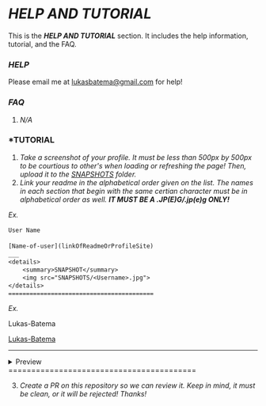 # ***HELP AND TUTORIAL***
This is the ***HELP AND TUTORIAL*** section. It includes the help information, tutorial, and the FAQ.

### ***HELP***
Please email me at [lukasbatema@gmail.com](mailto:lukasbatema@gmail.com) for help!

### ***FAQ***
1) *N/A*

### ***TUTORIAL** 
1) *Take a screenshot of your profile. It must be less than 500px by 500px to be courtious to other's when loading or refreshing the page! Then, upload it to the [SNAPSHOTS](https://github.com/Lukas-Batema/readme-explorer/blob/master/SNAPSHOTS) folder.*
2) *Link your readme in the alphabetical order given on the list. The names in each section that begin with the same certian character must be in alphabetical order as well. **IT MUST BE A .JP(E)G/.jp(e)g ONLY!***

*Ex.*
```
User Name

[Name-of-user](linkOfReadmeOrProfileSite)
___
<details>
    <summary>SNAPSHOT</summary>
    <img src="SNAPSHOTS/<Username>.jpg">
</details>
=========================================
```
*Ex.*

Lukas-Batema

[Lukas-Batema](https://github.com/Lukas-Batema/Lukas-Batema)
___
<details>
    <summary>Preview</summary>
    <img src="SNAPSHOTS/lukas-batema.jpg">
</details>
=========================================

3. *Create a PR on this repository so we can review it. Keep in mind, it must be clean, or it will be rejected! Thanks!*
